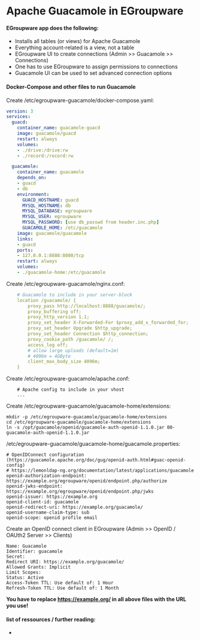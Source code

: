 # Apache Guacamole in EGroupware

#### EGroupware app does the following:

* Installs all tables (or views) for Apache Guacamole
* Everything account-related is a view, not a table
* EGroupware UI to create connections (Admin >> Guacamole >> Connections)
* One has to use EGroupware to assign permissions to connections
* Guacamole UI can be used to set advanced connection options

#### Docker-Compose and other files to run Guacamole
Create /etc/egroupware-guacamole/docker-compose.yaml:
```yaml
version: 3
services:
  guacd:
    container_name: guacamole-guacd
    image: guacamole/guacd
    restart: always
    volumes:
    - ./drive:/drive:rw
    - ./record:/record:rw

  guacamole:
    container_name: guacamole
    depends_on:
    - guacd
    - db
    environment:
      GUACD_HOSTNAME: guacd
      MYSQL_HOSTNAME: db
      MYSQL_DATABASE: egroupware
      MYSQL_USER: egroupware
      MYSQL_PASSWORD: [use db_passwd from header.inc.php]
      GUACAMOLE_HOME: /etc/guacamole
    image: guacamole/guacamole
    links:
    - guacd
    ports:
    - 127.0.0.1:8888:8080/tcp
    restart: always
    volumes:
    - ./guacamole-home:/etc/guacamole
```
Create /etc/egroupware-guacamole/nginx.conf:
```yaml
    # Guacamole to include in your server-block
    location /guacamole/ {
        proxy_pass http://localhost:8888/guacamole/;
        proxy_buffering off;
        proxy_http_version 1.1;
        proxy_set_header X-Forwarded-For $proxy_add_x_forwarded_for;
        proxy_set_header Upgrade $http_upgrade;
        proxy_set_header Connection $http_connection;
        proxy_cookie_path /guacamole/ /;
        access_log off;
        # allow large uploads (default=1m)
        # 4096m = 4GByte
        client_max_body_size 4096m;
    }
```
Create /etc/egroupware-guacamole/apache.conf:
```
    # Apache config to include in your vhost
    ...
```
Create /etc/egroupware-guacamole/guacamole-home/extensions:
```
mkdir -p /etc/egroupware-guacamole/guacamole-home/extensions
cd /etc/egroupware-guacamole/guacamole-home/extensions
ln -s /opt/guacamole/openid/guacamole-auth-openid-1.1.0.jar 00-guacamole-auth-openid-1.1.0.jar
```
/etc/egroupware-guacamole/guacamole-home/guacamole.properties:
```
# OpenIDConnect configuration (https://guacamole.apache.org/doc/gug/openid-auth.html#guac-openid-config)
# https://lemonldap-ng.org/documentation/latest/applications/guacamole
openid-authorization-endpoint: https://example.org/egroupware/openid/endpoint.php/authorize
openid-jwks-endpoint: https://example.org/egroupware/openid/endpoint.php/jwks
openid-issuer: https://example.org
openid-client-id: guacamole
openid-redirect-uri: https://example.org/guacamole/
openid-username-claim-type: sub
openid-scope: openid profile email
```
Create an OpenID connect client in EGroupware (Admin >> OpenID / OAUth2 Server >> Clients)
```
Name: Guacamole
Identifier: guacamole
Secret:
Redirect URI: https://example.org/guacamole/
Allowed Grants: Implicit
Limit Scopes:
Status: Active
Access-Token TTL: Use default of: 1 Hour
Refresh-Token TTL: Use default of: 1 Month
```
**You have to replace https://example.org/ in all above files with the URL you use!**
#### list of ressources / further reading:

* 